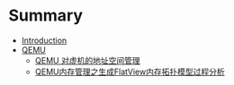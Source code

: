 # Summary

* [Introduction](README.md)
* [QEMU](1.md)
  * [QEMU 对虚机的地址空间管理](QEMU/qemu-address-space-manage.md)
  * [QEMU内存管理之生成FlatView内存拓扑模型过程分析](QEMU/qemu-flatview-render.md)

